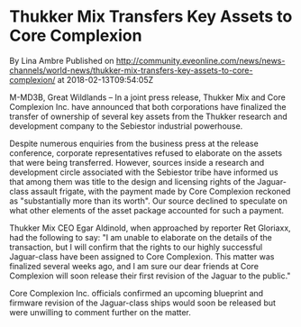 # Thukker Mix Transfers Key Assets to Core Complexion
By Lina Ambre
Published on http://community.eveonline.com/news/news-channels/world-news/thukker-mix-transfers-key-assets-to-core-complexion/ at 2018-02-13T09:54:05Z

M-MD3B, Great Wildlands – In a joint press release, Thukker Mix and Core Complexion Inc. have announced that both corporations have finalized the transfer of ownership of several key assets from the Thukker research and development company to the Sebiestor industrial powerhouse.

Despite numerous enquiries from the business press at the release conference, corporate representatives refused to elaborate on the assets that were being transferred. However, sources inside a research and development circle associated with the Sebiestor tribe have informed us that among them was title to the design and licensing rights of the Jaguar-class assault frigate, with the payment made by Core Complexion reckoned as "substantially more than its worth". Our source declined to speculate on what other elements of the asset package accounted for such a payment.

Thukker Mix CEO Egar Aldinold, when approached by reporter Ret Gloriaxx, had the following to say: "I am unable to elaborate on the details of the transaction, but I will confirm that the rights to our highly successful Jaguar-class have been assigned to Core Complexion. This matter was finalized several weeks ago, and I am sure our dear friends at Core Complexion will soon release their first revision of the Jaguar to the public."

Core Complexion Inc. officials confirmed an upcoming blueprint and firmware revision of the Jaguar-class ships would soon be released but were unwilling to comment further on the matter.


